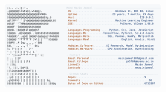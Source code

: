 <picture>
  <source srcset="https://raw.githubusercontent.com/mmazinjameel/mmazinjameel/main/dark_mode.svg?v=1751590432" media="(prefers-color-scheme: dark)">
  <img src="https://raw.githubusercontent.com/mmazinjameel/mmazinjameel/main/light_mode.svg?v=1751590432">
</picture>
